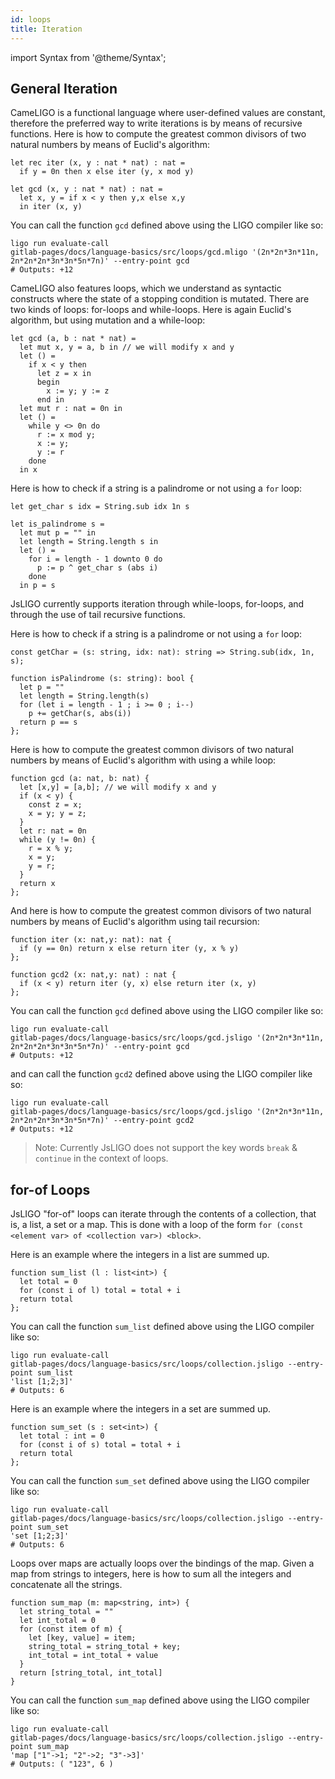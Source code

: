 ```yaml
---
id: loops
title: Iteration
---
```


import Syntax from '@theme/Syntax';

## General Iteration

<Syntax syntax="cameligo">

CameLIGO is a functional language where user-defined values are
constant, therefore the preferred way to write iterations is by means
of recursive functions. Here is how to compute the greatest common
divisors of two natural numbers by means of Euclid's algorithm:

```cameligo group=a
let rec iter (x, y : nat * nat) : nat =
  if y = 0n then x else iter (y, x mod y)

let gcd (x, y : nat * nat) : nat =
  let x, y = if x < y then y,x else x,y
  in iter (x, y)
```

You can call the function `gcd` defined above using the LIGO compiler
like so:
```shell
ligo run evaluate-call
gitlab-pages/docs/language-basics/src/loops/gcd.mligo '(2n*2n*3n*11n, 2n*2n*2n*3n*3n*5n*7n)' --entry-point gcd
# Outputs: +12
```

CameLIGO also features loops, which we understand as syntactic
constructs where the state of a stopping condition is mutated. There
are two kinds of loops: for-loops and while-loops. Here is again
Euclid's algorithm, but using mutation and a while-loop:

```cameligo group=a
let gcd (a, b : nat * nat) =
  let mut x, y = a, b in // we will modify x and y
  let () =
    if x < y then
      let z = x in
      begin
        x := y; y := z
      end in
  let mut r : nat = 0n in
  let () =
    while y <> 0n do
      r := x mod y;
      x := y;
      y := r
    done
  in x
```

Here is how to check if a string is a palindrome or not using a `for` loop:

```cameligo group=a
let get_char s idx = String.sub idx 1n s

let is_palindrome s =
  let mut p = "" in
  let length = String.length s in
  let () =
    for i = length - 1 downto 0 do
      p := p ^ get_char s (abs i)
    done
  in p = s
```


</Syntax>

<Syntax syntax="jsligo">

JsLIGO currently supports iteration through while-loops, for-loops,
and through the use of tail recursive functions.

Here is how to check if a string is a palindrome or not using a `for` loop:

```jsligo group=a
const getChar = (s: string, idx: nat): string => String.sub(idx, 1n, s);

function isPalindrome (s: string): bool {
  let p = ""
  let length = String.length(s)
  for (let i = length - 1 ; i >= 0 ; i--)
    p += getChar(s, abs(i))
  return p == s
};
```

Here is how to compute the greatest common divisors of two natural
numbers by means of Euclid's algorithm with using a while loop:

```jsligo group=a
function gcd (a: nat, b: nat) {
  let [x,y] = [a,b]; // we will modify x and y
  if (x < y) {
    const z = x;
    x = y; y = z;
  }
  let r: nat = 0n
  while (y != 0n) {
    r = x % y;
    x = y;
    y = r;
  }
  return x
};
```

And here is how to compute the greatest common divisors of two natural
numbers by means of Euclid's algorithm using tail recursion:

```jsligo group=a
function iter (x: nat,y: nat): nat {
  if (y == 0n) return x else return iter (y, x % y)
};

function gcd2 (x: nat,y: nat) : nat {
  if (x < y) return iter (y, x) else return iter (x, y)
};
```

You can call the function `gcd` defined above using the LIGO compiler
like so:
```shell
ligo run evaluate-call
gitlab-pages/docs/language-basics/src/loops/gcd.jsligo '(2n*2n*3n*11n, 2n*2n*2n*3n*3n*5n*7n)' --entry-point gcd
# Outputs: +12
```

and can call the function `gcd2` defined above using the LIGO compiler
like so:
```shell
ligo run evaluate-call
gitlab-pages/docs/language-basics/src/loops/gcd.jsligo '(2n*2n*3n*11n, 2n*2n*2n*3n*3n*5n*7n)' --entry-point gcd2
# Outputs: +12
```

> Note: Currently JsLIGO does not support the key words `break` & `continue` in the context
> of loops.

</Syntax>

<Syntax syntax="jsligo">

## for-of Loops

JsLIGO "for-of" loops can iterate through the contents of a
collection, that is, a list, a set or a map. This is done with a loop
of the form `for (const <element var> of <collection var>) <block>`.

Here is an example where the integers in a list are summed up.

```jsligo group=d
function sum_list (l : list<int>) {
  let total = 0
  for (const i of l) total = total + i
  return total
};
```

You can call the function `sum_list` defined above using the LIGO compiler
like so:
```shell
ligo run evaluate-call
gitlab-pages/docs/language-basics/src/loops/collection.jsligo --entry-point sum_list
'list [1;2;3]'
# Outputs: 6
```

Here is an example where the integers in a set are summed up.

```jsligo group=d
function sum_set (s : set<int>) {
  let total : int = 0
  for (const i of s) total = total + i
  return total
};
```

You can call the function `sum_set` defined above using the LIGO compiler
like so:
```shell
ligo run evaluate-call
gitlab-pages/docs/language-basics/src/loops/collection.jsligo --entry-point sum_set
'set [1;2;3]'
# Outputs: 6
```

Loops over maps are actually loops over the bindings of the map.
Given a map from strings to integers, here is how to sum
all the integers and concatenate all the strings.


```jsligo
function sum_map (m: map<string, int>) {
  let string_total = ""
  let int_total = 0
  for (const item of m) {
    let [key, value] = item;
    string_total = string_total + key;
    int_total = int_total + value
  }
  return [string_total, int_total]
}
```

You can call the function `sum_map` defined above using the LIGO compiler
like so:
```shell
ligo run evaluate-call
gitlab-pages/docs/language-basics/src/loops/collection.jsligo --entry-point sum_map
'map ["1"->1; "2"->2; "3"->3]'
# Outputs: ( "123", 6 )
```

</Syntax>
